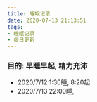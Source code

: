 ```yaml
---
title: 睡眠记录
date: 2020-07-13 21:13:51
tags:
- 睡眠记录
- 每日更新
---
```


### 目的: 早睡早起, 精力充沛

* 2020/7/12	1:30睡, 8:20起
* 2020/7/13    22:00睡, 